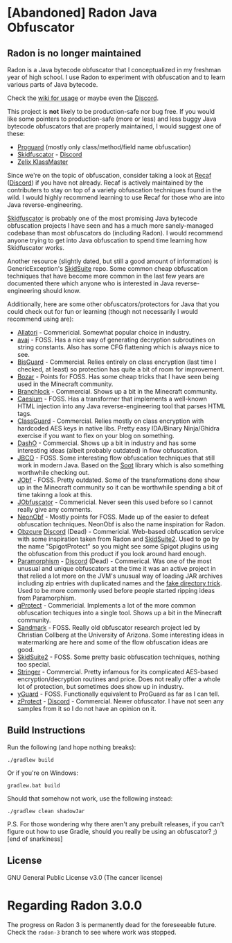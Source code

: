 # [Abandoned] Radon Java Obfuscator

## Radon is no longer maintained

Radon is a Java bytecode obfuscator that I conceptualized in my freshman year
of high school. I use Radon to experiment with obfuscation and to learn various
parts of Java bytecode.

Check the [wiki for usage](https://github.com/ItzSomebody/Radon/wiki) or maybe
even the [Discord](https://discord.gg/RfuxTea).

This project is **not** likely to be production-safe nor bug free. If you would
like some pointers to production-safe (more or less) and less buggy Java
bytecode obfuscators that are properly maintained, I would suggest one of these:
* [Proguard](https://www.guardsquare.com/en/products/proguard) (mostly only
class/method/field name obfuscation)
* [Skidfuscator](https://github.com/terminalsin/skidfuscator-java-obfuscator) - [Discord](https://discord.gg/QJC9g8fBU9)
* [Zelix KlassMaster](http://www.zelix.com/)

Since we're on the topic of obfuscation, consider taking a look at
[Recaf](https://github.com/Col-E/Recaf) ([Discord](https://discord.gg/Bya5HaA))
if you have not already. Recaf is actively maintained by the contributers to
stay on top of a variety obfuscation techniques found in the wild. I would
highly recommend learning to use Recaf for those who are into Java reverse-engineering.

[Skidfuscator](https://github.com/terminalsin/skidfuscator-java-obfuscator) is probably
one of the most promising Java bytecode obfuscation projects I have seen and has a much
more sanely-managed codebase than most obfuscators do (including Radon). I would recommend
anyone trying to get into Java obfuscation to spend time learning how Skidfuscator works.

Another resource (slightly dated, but still a good amount of information) is
GenericException's [SkidSuite](https://github.com/GenericException/SkidSuite) repo.
Some common cheap obfuscation techniques that have become more common in the last 
few years are documented there which anyone who is interested in Java reverse-engineering
should know.

Additionally, here are some other obfuscators/protectors for Java that you could
check out for fun or learning (though not necessarily I would recommend using are):
* [Allatori](http://www.allatori.com/) - Commericial. Somewhat popular choice in industry.
* [avaj](https://github.com/cg-dot/avaj) - FOSS. Has a nice way of generating decryption subroutines on string constants. Also has some CFG flattening which is always nice to see.
* [BisGuard](http://www.bisguard.com/) - Commercial. Relies entirely on class encryption (last time I checked, at least) so protection has quite a bit of room for improvement.
* [Bozar](https://github.com/vimasig/Bozar) - Points for FOSS. Has some cheap tricks that I have seen being used in the Minecraft community.
* [Branchlock](https://branchlock.net/) - Commercial. Shows up a bit in the Minecraft community.
* [Caesium](https://github.com/sim0n/Caesium) - FOSS. Has a transformer that implements a well-known HTML injection into any Java reverse-engineering tool that parses HTML tags. 
* [ClassGuard](https://zenofx.com/classguard/) - Commercial. Relies mostly on class encryption with hardcoded AES keys in native libs. Pretty easy IDA/Binary Ninja/Ghidra exercise if you want to flex on your blog on something. 
* [DashO](https://www.preemptive.com/products/dasho/overview) - Commercial. Shows up a bit in industry and has some interesting ideas (albeit probably outdated) in flow obfuscation.
* [JBCO](http://www.sable.mcgill.ca/JBCO/) - FOSS. Some interesting flow obfuscation techniques that still work in modern Java. Based on the [Soot](https://github.com/soot-oss/soot) library which is also something worthwhile checking out.
* [JObf](https://github.com/superblaubeere27/obfuscator) - FOSS. Pretty outdated. Some of the transformations done show up in the Minecraft community so it can be worthwhile spending a bit of time takinng a look at this.
* [JObfuscator](https://www.pelock.com/products/jobfuscator) - Commericial. Never seen this used before so I cannot really give any comments.
* [NeonObf](https://github.com/MoofMonkey/NeonObf) - Mostly points for FOSS.  Made up of the easier to defeat obfuscation techniques.  NeonObf is also the name inspiration for Radon.
* [Obzcure](https://obzcu.re/) [Discord](https://discordapp.com/invite/fUCPxq8) (Dead) - Commericial. Web-based obfuscation service with some inspiration taken from Radon and [SkidSuite2](https://github.com/GenericException/SkidSuite/tree/master/archive/skidsuite-2). Used to go by the name "SpigotProtect" so you might see some Spigot plugins using the obfuscation from this product if you look around hard enough.
* [Paramorphism](https://paramorphism.serenity.enterprises/) - [Discord](https://discordapp.com/invite/k9DPvEy) (Dead) - Commerical. Was one of the most unusual and unique obfuscators at the time it was an active project in that relied a lot more on the JVM's unusual way of loading JAR archives including zip entries with duplicated names and the [fake directory trick](https://github.com/x4e/fakedirectory). Used to be more commonly used before people started ripping ideas from Paramorphism.
* [qProtect](https://mdma.dev/) - Commericial. Implements a lot of the more common obfuscation techiques into a single tool. Shows up a bit in the Minecraft community.
* [Sandmark](http://sandmark.cs.arizona.edu) - FOSS. Really old obfuscator research project led by Christian Collberg at the University of Arizona. Some interesting ideas in watermarking are here and some of the flow obfuscation ideas are good.
* [SkidSuite2](https://github.com/GenericException/SkidSuite/tree/master/archive/skidsuite-2) - FOSS. Some pretty basic obfuscation techniques, nothing too special.
* [Stringer](https://jfxstore.com/stringer/) - Commercial. Pretty infamous for its complicated AES-based encryption/decryption routines and price. Does not really offer a whole lot of protection, but sometimes does show up in industry.  
* [yGuard](https://www.yworks.com/products/yguard) - FOSS. Functionally equivalent to ProGuard as far as I can tell.
* [zProtect](https://zprotect.dev/) - [Discord](https://discord.com/invite/dnGKGuwvGH) - Commercial. Newer obfuscator. I have not seen any samples from it so I do not have an opinion on it.

## Build Instructions

Run the following (and hope nothing breaks):
```
./gradlew build
```
Or if you're on Windows:
```
gradlew.bat build
```

Should that somehow not work, use the following instead:
```
./gradlew clean shadowJar
```

P.S. For those wondering why there aren't any prebuilt releases, if you can't figure out how to use Gradle, should you really be using an obfuscator? ;) [end of snarkiness]

## License

GNU General Public License v3.0 (The cancer license)

# Regarding Radon 3.0.0

The progress on Radon 3 is permanently dead for the foreseeable future. Check the `radon-3` branch to see where work was stopped.
